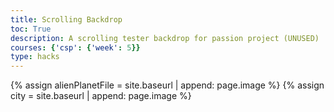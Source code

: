 ```yaml
---
title: Scrolling Backdrop
toc: True
description: A scrolling tester backdrop for passion project (UNUSED)
courses: {'csp': {'week': 5}}
type: hacks
---
```



{% assign alienPlanetFile = site.baseurl | append: page.image %}
{% assign city = site.baseurl | append: page.image %}

<!-- Prepare city DOM canvas -->
<canvas id="city"></canvas>

<script>
// add canvas and add City
const canvas = document.getElementById("city");
const ctx = canvas.getContext('2d');

// find the height of the window
@@ -24,18 +24,18 @@ const maxHeight = window.innerHeight;

// Prepare Image
const backgroundImg = new Image();
backgroundImg.src = '{{city}}';

backgroundImg.onload = function () {
    const WIDTH = backgroundImg.width;
    const HEIGHT = backgroundImg.height;
    const ASPECT_RATIO = WIDTH / HEIGHT;

    // create the width of the image
    const canvasWidth = maxWidth;
    const canvasWidth = maxWidth*3;
    const canvasHeight = canvasWidth / ASPECT_RATIO;
    const canvasLeft = 0; // left-right
    const canvasTop = (maxHeight - canvasHeight) / 2;
    const canvasTop = (maxHeight - canvasHeight) ;
    canvas.width = WIDTH;
}
